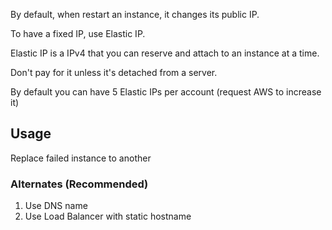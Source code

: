 By default, when restart an instance, it changes its public IP.

To have a fixed IP, use Elastic IP.

Elastic IP is a IPv4 that you can reserve and attach to an instance at a time.

Don't pay for it unless it's detached from a server.

By default you can have 5 Elastic IPs per account (request AWS to increase it)

## Usage

Replace failed instance to another

### Alternates (Recommended)

1. Use DNS name
2. Use Load Balancer with static hostname